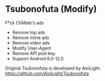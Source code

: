 # Tsubonofuta (Modify)
F*ck ChMate's ads

* Remove top ads
* Remove inline ads
* Remove video ads
* Modify User-Agent
* Remove API post key
* Support Android 6.0-12.0

Original Tsubonofuta is developed by AioiLight.
https://github.com/AioiLight/Tsubonofuta
